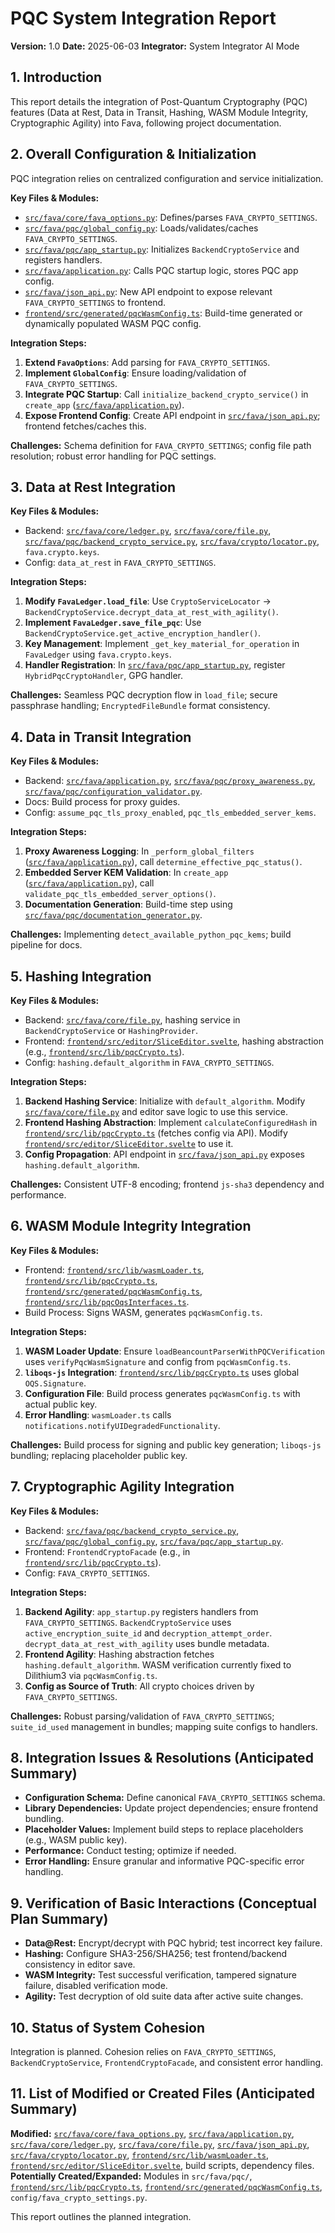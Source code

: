 # PQC System Integration Report

**Version:** 1.0
**Date:** 2025-06-03
**Integrator:** System Integrator AI Mode

## 1. Introduction

This report details the integration of Post-Quantum Cryptography (PQC) features (Data at Rest, Data in Transit, Hashing, WASM Module Integrity, Cryptographic Agility) into Fava, following project documentation.

## 2. Overall Configuration & Initialization

PQC integration relies on centralized configuration and service initialization.

**Key Files & Modules:**
*   [`src/fava/core/fava_options.py`](src/fava/core/fava_options.py): Defines/parses `FAVA_CRYPTO_SETTINGS`.
*   [`src/fava/pqc/global_config.py`](src/fava/pqc/global_config.py): Loads/validates/caches `FAVA_CRYPTO_SETTINGS`.
*   [`src/fava/pqc/app_startup.py`](src/fava/pqc/app_startup.py): Initializes `BackendCryptoService` and registers handlers.
*   [`src/fava/application.py`](src/fava/application.py): Calls PQC startup logic, stores PQC app config.
*   [`src/fava/json_api.py`](src/fava/json_api.py): New API endpoint to expose relevant `FAVA_CRYPTO_SETTINGS` to frontend.
*   [`frontend/src/generated/pqcWasmConfig.ts`](frontend/src/generated/pqcWasmConfig.ts): Build-time generated or dynamically populated WASM PQC config.

**Integration Steps:**
1.  **Extend `FavaOptions`**: Add parsing for `FAVA_CRYPTO_SETTINGS`.
2.  **Implement `GlobalConfig`**: Ensure loading/validation of `FAVA_CRYPTO_SETTINGS`.
3.  **Integrate PQC Startup**: Call `initialize_backend_crypto_service()` in `create_app` ([`src/fava/application.py`](src/fava/application.py)).
4.  **Expose Frontend Config**: Create API endpoint in [`src/fava/json_api.py`](src/fava/json_api.py); frontend fetches/caches this.

**Challenges:** Schema definition for `FAVA_CRYPTO_SETTINGS`; config file path resolution; robust error handling for PQC settings.

## 3. Data at Rest Integration

**Key Files & Modules:**
*   Backend: [`src/fava/core/ledger.py`](src/fava/core/ledger.py), [`src/fava/core/file.py`](src/fava/core/file.py), [`src/fava/pqc/backend_crypto_service.py`](src/fava/pqc/backend_crypto_service.py), [`src/fava/crypto/locator.py`](src/fava/crypto/locator.py), `fava.crypto.keys`.
*   Config: `data_at_rest` in `FAVA_CRYPTO_SETTINGS`.

**Integration Steps:**
1.  **Modify `FavaLedger.load_file`**: Use `CryptoServiceLocator` -> `BackendCryptoService.decrypt_data_at_rest_with_agility()`.
2.  **Implement `FavaLedger.save_file_pqc`**: Use `BackendCryptoService.get_active_encryption_handler()`.
3.  **Key Management**: Implement `_get_key_material_for_operation` in `FavaLedger` using `fava.crypto.keys`.
4.  **Handler Registration**: In [`src/fava/pqc/app_startup.py`](src/fava/pqc/app_startup.py), register `HybridPqcCryptoHandler`, GPG handler.

**Challenges:** Seamless PQC decryption flow in `load_file`; secure passphrase handling; `EncryptedFileBundle` format consistency.

## 4. Data in Transit Integration

**Key Files & Modules:**
*   Backend: [`src/fava/application.py`](src/fava/application.py), [`src/fava/pqc/proxy_awareness.py`](src/fava/pqc/proxy_awareness.py), [`src/fava/pqc/configuration_validator.py`](src/fava/pqc/configuration_validator.py).
*   Docs: Build process for proxy guides.
*   Config: `assume_pqc_tls_proxy_enabled`, `pqc_tls_embedded_server_kems`.

**Integration Steps:**
1.  **Proxy Awareness Logging**: In `_perform_global_filters` ([`src/fava/application.py`](src/fava/application.py)), call `determine_effective_pqc_status()`.
2.  **Embedded Server KEM Validation**: In `create_app` ([`src/fava/application.py`](src/fava/application.py)), call `validate_pqc_tls_embedded_server_options()`.
3.  **Documentation Generation**: Build-time step using [`src/fava/pqc/documentation_generator.py`](src/fava/pqc/documentation_generator.py).

**Challenges:** Implementing `detect_available_python_pqc_kems`; build pipeline for docs.

## 5. Hashing Integration

**Key Files & Modules:**
*   Backend: [`src/fava/core/file.py`](src/fava/core/file.py), hashing service in `BackendCryptoService` or `HashingProvider`.
*   Frontend: [`frontend/src/editor/SliceEditor.svelte`](frontend/src/editor/SliceEditor.svelte), hashing abstraction (e.g., [`frontend/src/lib/pqcCrypto.ts`](frontend/src/lib/pqcCrypto.ts)).
*   Config: `hashing.default_algorithm` in `FAVA_CRYPTO_SETTINGS`.

**Integration Steps:**
1.  **Backend Hashing Service**: Initialize with `default_algorithm`. Modify [`src/fava/core/file.py`](src/fava/core/file.py) and editor save logic to use this service.
2.  **Frontend Hashing Abstraction**: Implement `calculateConfiguredHash` in [`frontend/src/lib/pqcCrypto.ts`](frontend/src/lib/pqcCrypto.ts) (fetches config via API). Modify [`frontend/src/editor/SliceEditor.svelte`](frontend/src/editor/SliceEditor.svelte) to use it.
3.  **Config Propagation**: API endpoint in [`src/fava/json_api.py`](src/fava/json_api.py) exposes `hashing.default_algorithm`.

**Challenges:** Consistent UTF-8 encoding; frontend `js-sha3` dependency and performance.

## 6. WASM Module Integrity Integration

**Key Files & Modules:**
*   Frontend: [`frontend/src/lib/wasmLoader.ts`](frontend/src/lib/wasmLoader.ts), [`frontend/src/lib/pqcCrypto.ts`](frontend/src/lib/pqcCrypto.ts), [`frontend/src/generated/pqcWasmConfig.ts`](frontend/src/generated/pqcWasmConfig.ts), [`frontend/src/lib/pqcOqsInterfaces.ts`](frontend/src/lib/pqcOqsInterfaces.ts).
*   Build Process: Signs WASM, generates `pqcWasmConfig.ts`.

**Integration Steps:**
1.  **WASM Loader Update**: Ensure `loadBeancountParserWithPQCVerification` uses `verifyPqcWasmSignature` and config from `pqcWasmConfig.ts`.
2.  **`liboqs-js` Integration**: [`frontend/src/lib/pqcCrypto.ts`](frontend/src/lib/pqcCrypto.ts) uses global `OQS.Signature`.
3.  **Configuration File**: Build process generates `pqcWasmConfig.ts` with actual public key.
4.  **Error Handling**: `wasmLoader.ts` calls `notifications.notifyUIDegradedFunctionality`.

**Challenges:** Build process for signing and public key generation; `liboqs-js` bundling; replacing placeholder public key.

## 7. Cryptographic Agility Integration

**Key Files & Modules:**
*   Backend: [`src/fava/pqc/backend_crypto_service.py`](src/fava/pqc/backend_crypto_service.py), [`src/fava/pqc/global_config.py`](src/fava/pqc/global_config.py), [`src/fava/pqc/app_startup.py`](src/fava/pqc/app_startup.py).
*   Frontend: `FrontendCryptoFacade` (e.g., in [`frontend/src/lib/pqcCrypto.ts`](frontend/src/lib/pqcCrypto.ts)).
*   Config: `FAVA_CRYPTO_SETTINGS`.

**Integration Steps:**
1.  **Backend Agility**: `app_startup.py` registers handlers from `FAVA_CRYPTO_SETTINGS`. `BackendCryptoService` uses `active_encryption_suite_id` and `decryption_attempt_order`. `decrypt_data_at_rest_with_agility` uses bundle metadata.
2.  **Frontend Agility**: Hashing abstraction fetches `hashing.default_algorithm`. WASM verification currently fixed to Dilithium3 via `pqcWasmConfig.ts`.
3.  **Config as Source of Truth**: All crypto choices driven by `FAVA_CRYPTO_SETTINGS`.

**Challenges:** Robust parsing/validation of `FAVA_CRYPTO_SETTINGS`; `suite_id_used` management in bundles; mapping suite configs to handlers.

## 8. Integration Issues & Resolutions (Anticipated Summary)

*   **Configuration Schema:** Define canonical `FAVA_CRYPTO_SETTINGS` schema.
*   **Library Dependencies:** Update project dependencies; ensure frontend bundling.
*   **Placeholder Values:** Implement build steps to replace placeholders (e.g., WASM public key).
*   **Performance:** Conduct testing; optimize if needed.
*   **Error Handling:** Ensure granular and informative PQC-specific error handling.

## 9. Verification of Basic Interactions (Conceptual Plan Summary)

*   **Data@Rest:** Encrypt/decrypt with PQC hybrid; test incorrect key failure.
*   **Hashing:** Configure SHA3-256/SHA256; test frontend/backend consistency in editor save.
*   **WASM Integrity:** Test successful verification, tampered signature failure, disabled verification mode.
*   **Agility:** Test decryption of old suite data after active suite changes.

## 10. Status of System Cohesion

Integration is planned. Cohesion relies on `FAVA_CRYPTO_SETTINGS`, `BackendCryptoService`, `FrontendCryptoFacade`, and consistent error handling.

## 11. List of Modified or Created Files (Anticipated Summary)

**Modified:** [`src/fava/core/fava_options.py`](src/fava/core/fava_options.py), [`src/fava/application.py`](src/fava/application.py), [`src/fava/core/ledger.py`](src/fava/core/ledger.py), [`src/fava/core/file.py`](src/fava/core/file.py), [`src/fava/json_api.py`](src/fava/json_api.py), [`src/fava/crypto/locator.py`](src/fava/crypto/locator.py), [`frontend/src/lib/wasmLoader.ts`](frontend/src/lib/wasmLoader.ts), [`frontend/src/editor/SliceEditor.svelte`](frontend/src/editor/SliceEditor.svelte), build scripts, dependency files.
**Potentially Created/Expanded:** Modules in `src/fava/pqc/`, [`frontend/src/lib/pqcCrypto.ts`](frontend/src/lib/pqcCrypto.ts), [`frontend/src/generated/pqcWasmConfig.ts`](frontend/src/generated/pqcWasmConfig.ts), `config/fava_crypto_settings.py`.

This report outlines the planned integration.